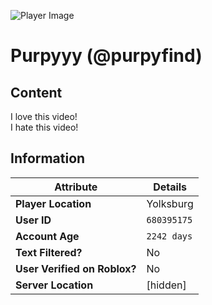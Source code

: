 ![Player Image](https://tr.rbxcdn.com/30DAY-AvatarHeadshot-2521A55EB625C656D04FB161DE63B4D9-Png/150/150/AvatarHeadshot/Png/noFilter) 
# Purpyyy (@purpyfind)

## Content

I love this video!  
I hate this video!

## Information

| **Attribute**                  | **Details**         |
|--------------------------------|---------------------|
| **Player Location**            | Yolksburg           |
| **User ID**                    | `680395175`         |
| **Account Age**                | `2242 days`         |
| **Text Filtered?**             | No                  |
| **User Verified on Roblox?**   | No                  |
| **Server Location**            | [hidden]            |
